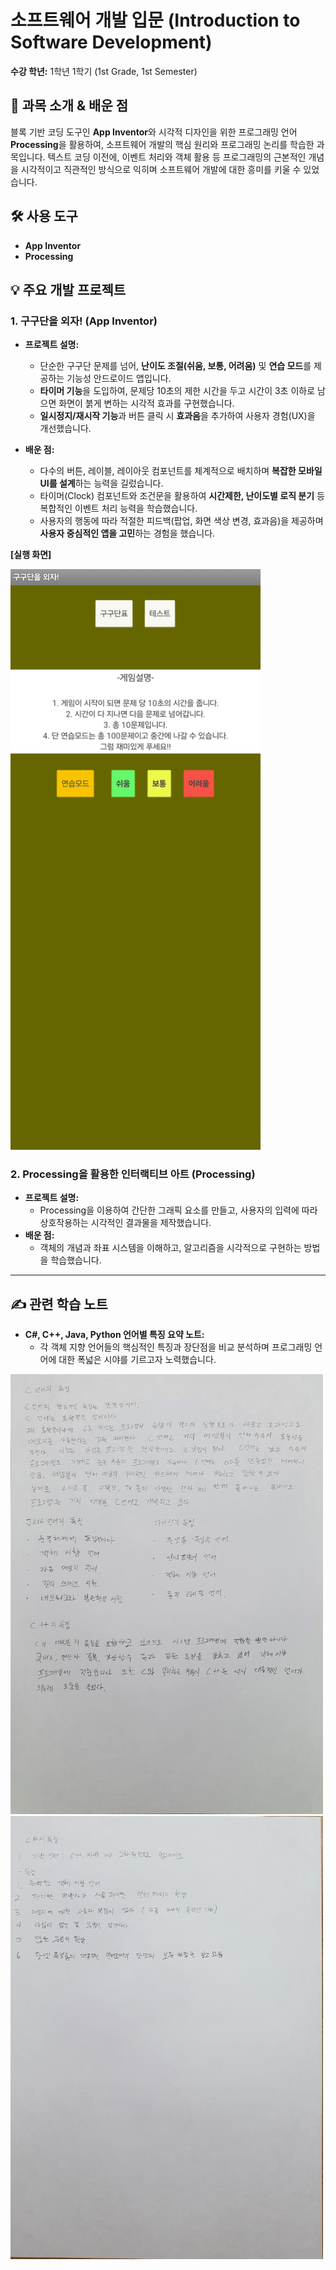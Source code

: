 # 소프트웨어 개발 입문 (Introduction to Software Development)

**수강 학년:** 1학년 1학기 (1st Grade, 1st Semester)

## 📖 과목 소개 & 배운 점

블록 기반 코딩 도구인 **App Inventor**와 시각적 디자인을 위한 프로그래밍 언어 **Processing**을 활용하여, 소프트웨어 개발의 핵심 원리와 프로그래밍 논리를 학습한 과목입니다. 텍스트 코딩 이전에, 이벤트 처리와 객체 활용 등 프로그래밍의 근본적인 개념을 시각적이고 직관적인 방식으로 익히며 소프트웨어 개발에 대한 흥미를 키울 수 있었습니다.

## 🛠️ 사용 도구

-   **App Inventor**
-   **Processing**

## 💡 주요 개발 프로젝트

### 1. 구구단을 외자! (App Inventor)
-   **프로젝트 설명:**
    -   단순한 구구단 문제를 넘어, **난이도 조절(쉬움, 보통, 어려움)** 및 **연습 모드**를 제공하는 기능성 안드로이드 앱입니다.
    -   **타이머 기능**을 도입하여, 문제당 10초의 제한 시간을 두고 시간이 3초 이하로 남으면 화면이 붉게 변하는 시각적 효과를 구현했습니다.
    -   **일시정지/재시작 기능**과 버튼 클릭 시 **효과음**을 추가하여 사용자 경험(UX)을 개선했습니다.

-   **배운 점:**
    -   다수의 버튼, 레이블, 레이아웃 컴포넌트를 체계적으로 배치하며 **복잡한 모바일 UI를 설계**하는 능력을 길렀습니다.
    -   타이머(Clock) 컴포넌트와 조건문을 활용하여 **시간제한, 난이도별 로직 분기** 등 복합적인 이벤트 처리 능력을 학습했습니다.
    -   사용자의 행동에 따라 적절한 피드백(팝업, 화면 색상 변경, 효과음)을 제공하며 **사용자 중심적인 앱을 고민**하는 경험을 했습니다.

**[실행 화면]**

<img src="./gugudan-app-screenshot.jpg" alt="구구단을 외자! 앱 실행 화면" width="400"/>

### 2. Processing을 활용한 인터랙티브 아트 (Processing)
-   **프로젝트 설명:**
    -   Processing을 이용하여 간단한 그래픽 요소를 만들고, 사용자의 입력에 따라 상호작용하는 시각적인 결과물을 제작했습니다.
-   **배운 점:**
    -   객체의 개념과 좌표 시스템을 이해하고, 알고리즘을 시각적으로 구현하는 방법을 학습했습니다.

---

## ✍️ 관련 학습 노트

-   **C#, C++, Java, Python 언어별 특징 요약 노트:**
    -   각 객체 지향 언어들의 핵심적인 특징과 장단점을 비교 분석하며 프로그래밍 언어에 대한 폭넓은 시야를 기르고자 노력했습니다.

<img src="./language-comparison-note-1.jpg" alt="언어 비교 노트 1" width="500"/>
<img src="./language-comparison-note-2.jpg" alt="언어 비교 노트 2" width="500"/>
